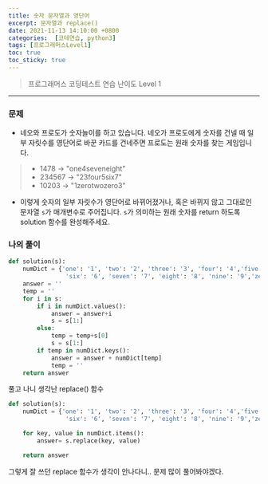 ```yaml
---
title: 숫자 문자열과 영단어
excerpt: 문자열과 replace()
date: 2021-11-13 14:10:00 +0800
categories:  [코테연습, python3]
tags: [프로그래머스Level1]
toc: true
toc_sticky: true
---
```


> 프로그래머스 코딩테스트 연습
> 난이도 Level 1

***

### 문제
* 네오와 프로도가 숫자놀이를 하고 있습니다. 네오가 프로도에게 숫자를 건넬 때 일부 자릿수를 영단어로 바꾼 카드를 건네주면 프로도는 원래 숫자를 찾는 게임입니다.
> - 1478 → "one4seveneight"
> - 234567 → "23four5six7"
> - 10203 → "1zerotwozero3"
* 이렇게 숫자의 일부 자릿수가 영단어로 바뀌어졌거나, 혹은 바뀌지 않고 그대로인 문자열 `s`가 매개변수로 주어집니다. `s`가 의미하는 원래 숫자를 return 하도록 solution 함수를 완성해주세요.

### 나의 풀이

```python
def solution(s):
    numDict = {'one': '1', 'two': '2', 'three': '3', 'four': '4','five': '5',
                'six': '6', 'seven': '7', 'eight': '8', 'nine': '9','zero':'0'}
    answer = ''
    temp = ''
    for i in s:
        if i in numDict.values():
            answer = answer+i
            s = s[1:]
        else:
            temp = temp+s[0]
            s = s[1:]
        if temp in numDict.keys():
            answer = answer + numDict[temp]
            temp = ''
    return answer
```
풀고 나니 생각난 replace() 함수

```python
def solution(s):
    numDict = {'one': '1', 'two': '2', 'three': '3', 'four': '4','five': '5',
                'six': '6', 'seven': '7', 'eight': '8', 'nine': '9','zero':'0'}

    for key, value in numDict.items():
        answer= s.replace(key, value)

    return answer
```
그렇게 잘 쓰던 replace 함수가 생각이 안나다니.. 문제 많이 풀어봐야겠다.

